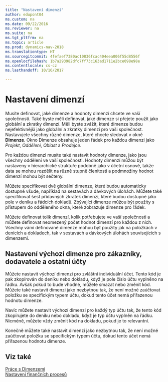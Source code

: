 ```yaml
---
title: "Nastavení dimenzí"
author: edupont04
ms.custom: na
ms.date: 09/22/2016
ms.reviewer: na
ms.suite: na
ms.tgt_pltfrm: na
ms.topic: article
ms.prod: dynamics-nav-2018
ms.translationtype: HT
ms.sourcegitcommit: 4fefaef7380ac10836fcac404eea006f55d8556f
ms.openlocfilehash: 1b7a293982dfc7ff73c163ad1711e2bce098e98e
ms.contentlocale: cs-cz
ms.lasthandoff: 10/16/2017

---
```


# <a name="set-up-dimensions"></a>Nastavení dimenzí
Musíte definovat, jaké dimenze a hodnoty dimenzí chcete ve vaší společnosti. Také byste měli definovat, jaké dimenze si přejete použít jako globální a zkratky dimenzí. Měli byste zvážit, které dimenze budou nejefektivnější jako globální a zkratky dimenzí pro vaši společnost.  
Nastavujete všechny různé dimenze, které chcete sledovat v okně **Dimenze**. Okno Dimenze obsahuje jeden řádek pro každou dimenzi jako *Projekt*, *Oddělení*, *Oblast* a *Prodejce*.  

Pro každou dimenzi musíte také nastavit hodnoty dimenze, jako jsou všechny oddělení ve vaší společnosti. Hodnoty dimenzí můžou být nastaveny v hierarchické struktuře podobně jako v účetní osnově, takže data se mohou rozdělit na různě stupně členitosti a podmnožiny hodnot dimenzí mohou být sečteny.  

Můžete specifikovat dvě globální dimenze, které budou automaticky dostupné všude, například na sestavách a dávkových úlohách. Můžete také specifikovat šest přídavných zkratek dimenzí, které budou dostupné jako pole v deníku a řádcích dokladů. Zbývající dimenze můžou být použity s přístupem do odděleného okna, které zobrazuje dimenze pro řádek.  

Můžete definovat tolik dimenzí, kolik potřebujete ve vaší společnosti a můžete definovat neomezený počet hodnot dimenzí pro každou z nich. Všechny vámi definované dimenze mohou být použity jak na položkách v denících a  dokladech, tak v sestavách a dávkových úlohách souvisejících s dimenzemi.  

## <a name="set-up-default-dimensions-for-customers-vendors-and-other-accounts"></a>Nastavení výchozí dimenze pro zákazníky, dodavatele a ostatní účty
Můžete nastavit výchozí dimenzi pro zvláštní individuální účet. Tento kód je pak zkopírován do deníku nebo dokladu, když je pole číslo účtu vyplněno na řádku. Avšak pokud to bude vhodné, můžete smazat nebo změnit kód. Můžete také nastavit dimenzi jako nezbytnou tak, že není možné zaúčtovat položku se specifickým typem účtu, dokud tento účet nemá přiřazenou hodnotu dimenze.  

Navíc můžete nastavit výchozí dimenzi pro každý typ účtu tak, že tento kód zkopírujete do deníku nebo dokladu, když je typ účtu vyplněn na řádku. Nicméně, můžete vždy změnit kód na dokladu, pokud je to relevantní.  

Konečně můžete také nastavit dimenzi jako nezbytnou tak, že není možné zaúčtovat položku se specifickým typem účtu, dokud tento účet nemá přiřazenou hodnotu dimenze.

## <a name="see-also"></a>Viz také
[Práce s Dimenzemi](finance-dimensions.md)  
[Nastavení finančních procesů](finance-setup-finance.md)

